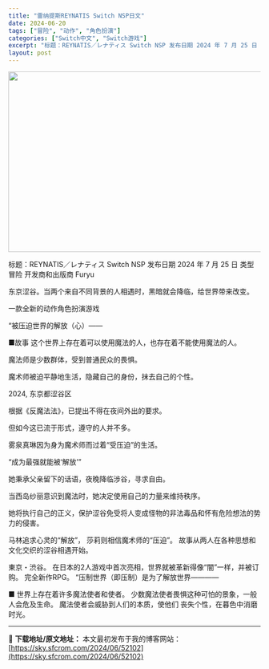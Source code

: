```yaml
---
title: "雷纳提斯REYNATIS Switch NSP日文"
date: 2024-06-20
tags: ["冒险", "动作", "角色扮演"]
categories: ["Switch中文", "Switch游戏"]
excerpt: "标题：REYNATIS／レナティス Switch NSP 发布日期 2024 年 7 月 25 日 类型 冒险 开发商和出版商 Furyu 东京涩谷。当两个来自不同背景的人相遇时，黑暗就会降临，给世界带来改变。 一款全新的动作角色扮演游戏 “被压迫世界的解放（心）—— ■故事 这个世界上存在着可以使&hellip;"
layout: post
---
```


<img class="aligncenter size-full wp-image-52103" src="https://sky.sfcrom.com/wp-content/uploads/2024/06/2024062005203419.webp" alt="" width="640" height="360" />

标题：REYNATIS／レナティス Switch NSP
发布日期 2024 年 7 月 25 日
类型 冒险
开发商和出版商 Furyu

东京涩谷。当两个来自不同背景的人相遇时，黑暗就会降临，给世界带来改变。

一款全新的动作角色扮演游戏

“被压迫世界的解放（心）——

■故事
这个世界上存在着可以使用魔法的人，也存在着不能使用魔法的人。

魔法师是少数群体，受到普通民众的畏惧。

魔术师被迫平静地生活，隐藏自己的身份，抹去自己的个性。

2024, 东京都涩谷区

根据《反魔法法》，已提出不得在夜间外出的要求。

但如今这已流于形式，遵守的人并不多。

雾泉真琳因为身为魔术师而过着“受压迫”的生活。

“成为最强就能被‘解放’”

她秉承父亲留下的话语，夜晚降临涉谷，寻求自由。

当西岛纱丽意识到魔法时，她决定使用自己的力量来维持秩序。

她将执行自己的正义，保护涩谷免受将人变成怪物的非法毒品和怀有危险想法的势力的侵害。

马林追求心灵的“解放”，
莎莉则相信魔术师的“压迫”。
故事从两人在各种思想和文化交织的涩谷相遇开始。

東京・渋谷。 在日本的2人游戏中首次亮相，世界就被革新得像“闇”一样，并被订购。
完全新作RPG。
“压制世界（即压制）是为了解放世界————

■
世界上存在着许多魔法使者和使者。
少数魔法使者畏惧这种可怕的景象，一般人会危及生命。
魔法使者会威胁到人们的本质，使他们
丧失个性，在暮色中消磨时光。

---
📖 **下载地址/原文地址：** 本文最初发布于我的博客网站：[https://sky.sfcrom.com/2024/06/52102](https://sky.sfcrom.com/2024/06/52102)
